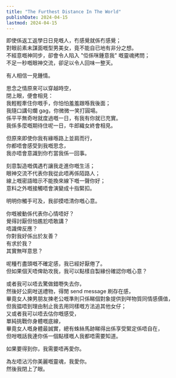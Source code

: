 ```yaml
---
title: "The Furthest Distance In The World"
publishDate: 2024-04-15
lastmod: 2024-04-15
---
```


即使係返工返學日日見嘅人，冇感覺就係冇感覺；<br/>
對眼前素未謀面嘅型男美女，竟不能自已地有非分之想。<br/>
不經意嘅神同步，卻會令人陷入 "佢係咪鍾意我" 嘅靈魂拷問；<br/>
不足一秒嘅眼神交流，卻足以令人回味一整天。<br/>

有人相信一見鍾情。<br/>

思念之情原來可以穿越時空，<br/>
閉上眼，便會相見：<br/>
我輕輕牽住你嘅手，你怕怕羞羞跟喺我後面；<br/>
我隨口講句爛 gag，你微微一笑打圓場。<br/>
係平平無奇咁就度過嘅一日，有我有你就已充實。<br/>
我係多麼嘅期待住呢一日，牛郎織女終會相見。<br/>

但原來即使你我有緣喺路上並肩而行，<br/>
你都唔會感受到我嘅思念，<br/>
我亦唔會意識到你冇當我係一回事。<br/>

刻意製造嘅偶遇冇讓我走進你嘅生活；<br/>
眼神交流不代表你我從此唔再係陌路人；<br/>
線上嘅密語暗示不能換來線下嘅一聲你好；<br/>
意料之外嘅接觸唔會演變成十指緊扣。<br/>

明明你觸手可及，我卻摸唔清你嘅心意。<br/>

你嘅被動係代表你心情唔好？<br/>
覺得討厭但怕尷尬唔敢講？<br/>
唔識俾反應？<br/>
你對我好係出於友善？<br/>
有求於我？<br/>
其實無咩意思？<br/>

呢種冇盡頭嘅不確定感，我已經好厭倦了。<br/>
但如果個天唔俾助攻我，我可以點樣自製緣份確認你嘅心意？<br/>

或者我可以唔去驚做錯嘢失去你，<br/>
然後好公廁咁送禮物，得閒 send message 刷存在感，<br/>
畢竟女人揀男朋友揀老公嘅準則只係睇個對象提供到咩物質同情感價值，<br/>
但我揾唔到理由制止我去用同樣嘅方法追其他女仔；<br/>
又或者我可以唔去估你嘅感受，<br/>
單純挑戰你身體嘅底線，<br/>
畢竟女人嘅身體最誠實，總有蛛絲馬跡睇得出係享受緊定係唔自在，<br/>
但咁嘅話我連你係一個點樣嘅人我都唔需要知道。<br/>

如果要得到你，我需要唔再愛你。<br/>

為左唔沾污你美麗嘅靈魂，我愛你。<br/>
然後我閉上了眼。<br/>
